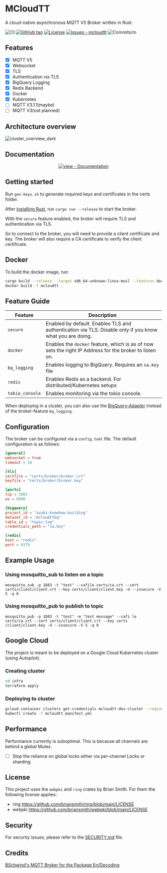# MCloudTT
A cloud-native asynchronous MQTT V5 Broker written in Rust.

![CI](https://img.shields.io/github/actions/workflow/status/McloudTT/mcloudtt/ci.yml?style=flat-square)
[![GitHub tag](https://img.shields.io/github/tag/MCloudTT/mcloudtt?include_prereleases=&sort=semver&color=blue&style=flat-square)](https://github.com/MCloudTT/mcloudtt/releases/)
[![License](https://img.shields.io/badge/License-AGPLv3-blue?style=flat-square)](#license)
[![issues - mcloudtt](https://img.shields.io/github/issues/MCloudTT/mcloudtt?style=flat-square)](https://github.com/MCloudTT/mcloudtt/issues)
![Commits/m](https://img.shields.io/github/commit-activity/m/McloudTT/mcloudtt?style=flat-square)

## Features
- [x] MQTT V5
- [x] Websocket
- [x] TLS
- [x] Authentication via TLS
- [x] BigQuery Logging
- [x] Redis Backend
- [x] Docker
- [x] Kubernetes
- [ ] MQTT V3.1.1(maybe)
- [ ] MQTT V3(not planned)

## Architecture overview
![cluster_overview_dark](https://user-images.githubusercontent.com/60036186/221888422-4178ece7-0134-4fa1-ac89-67237565acf2.png)

## Documentation

<div align="center">

[![view - Documentation](https://img.shields.io/badge/view-Documentation-blue?style=for-the-badge)](/docs/ "Go to project documentation")

</div>

## Getting started
Run `gen-keys.sh` to generate required keys and certificates in the certs folder.

After [installing Rust](https://rustup.rs/), run `cargo run --release` to start the broker.

With the `secure` feature enabled, the broker will require TLS and authentication via TLS. 

So to connect to the broker, you will need to provide a client certificate and key. The broker will also require a CA 
certificate to verify the client certificate.

## Docker
To build the docker image, run:
```bash
cargo build --release --target x86_64-unknown-linux-musl --features docker
docker build -t mcloudtt .
```

## Feature Guide
| Feature         | Description                                                                                              |
|-----------------|----------------------------------------------------------------------------------------------------------|
| `secure`        | Enabled by default. Enables TLS and authentication via TLS. Disable only if you know what you are doing. |
| `docker`        | Enables the `docker` feature, which is as of now sets the right IP Address for the broker to listen on.  |
| `bq_logging`    | Enables logging to BigQuery. Requires an `sa.key` file                                                   |
| `redis`         | Enables Redis as a backend. For distributed/Kubernetes setups                                            |
| `tokio_console` | Enables monitoring via the tokio console.                                                                |

When deploying in a cluster, you can also use the [BigQuery-Adapter](https://github.com/MCloudTT/bigquery) instead of the broker-feature `bq_logging`.

## Configuration
The broker can be configured via a `config.toml` file. The default configuration is as follows:
```toml
[general]
websocket = true
timeout = 10

[tls]
certfile = "certs/broker/broker.crt"
keyfile = "certs/broker/broker.key"

[ports]
tcp = 1883
ws = 8080

[bigquery]
project_id = "azubi-knowhow-building"
dataset_id = "mcloudttbq"
table_id = "topic-log"
credentials_path = "sa.key"

[redis]
host = "redis"
port = 6379
```

## Example Usage

### Using mosquitto_sub to listen on a topic
`mosquitto_sub -p 1883 -t "test" --cafile certs/ca.crt --cert certs/client/client.crt --key certs/client/client.key -d
--insecure -V 5 -q 0`

### Using mosquitto_pub to publish to topic
`mosquitto_pub -p 1883 -t "test" -m "test message" --cafi
le certs/ca.crt --cert certs/client/client.crt --key certs
/client/client.key -d --insecure -V 5 -q 0`
## Google Cloud
The project is meant to be deployed on a Google Cloud Kubernetes cluster (using Autopilot).

### Creating cluster
```bash
cd infra
terraform apply
```

### Deploying to cluster
```bash
gcloud container clusters get-credentials mcloudtt-dev-cluster --region REGION --project PROJECT_ID
kubectl create -f mcloudtt_manifest.yml
```

## Performance
Performance currently is suboptimal. This is because all channels are behind a global Mutex.
- [ ] Stop the reliance on global locks either via per-channel Locks or sharding

## License
This project uses the `webpki` and `ring` crates by Brian Smith. For them the following license applies:

- ring https://github.com/briansmith/ring/blob/main/LICENSE
- webpki https://github.com/briansmith/webpki/blob/main/LICENSE

## Security
For security issues, please refer to the [SECURITY.md](.github/SECURITY.md) file.

## Credits
[BSchwind's MQTT Broker for the Package En/Decoding](https://github.com/bschwind/mqtt-broker)

